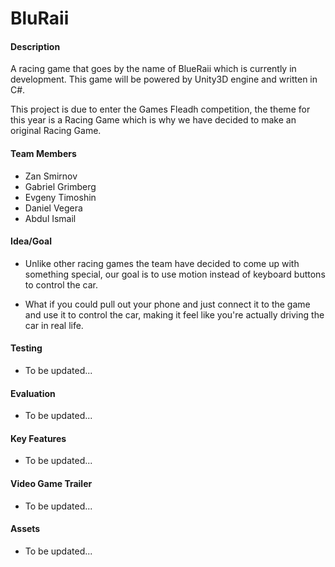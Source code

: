 # BluRaii

#### Description
A racing game that goes by the name of BlueRaii which is currently in development. This game will be powered by Unity3D engine and written in C#.

This project is due to enter the Games Fleadh competition, the theme for this year is a Racing Game which is why we have decided to make an original Racing Game.

#### Team Members
- Zan Smirnov
- Gabriel Grimberg
- Evgeny Timoshin
- Daniel Vegera
- Abdul Ismail

#### Idea/Goal
- Unlike other racing games the team have decided to come up with something special, our goal is to use motion instead of keyboard buttons to control the car.

- What if you could pull out your phone and just connect it to the game and use it to control the car, making it feel like you're actually driving the car in real life.

#### Testing
- To be updated...

#### Evaluation
- To be updated...

#### Key Features
- To be updated...

#### Video Game Trailer
- To be updated...

#### Assets
- To be updated...

